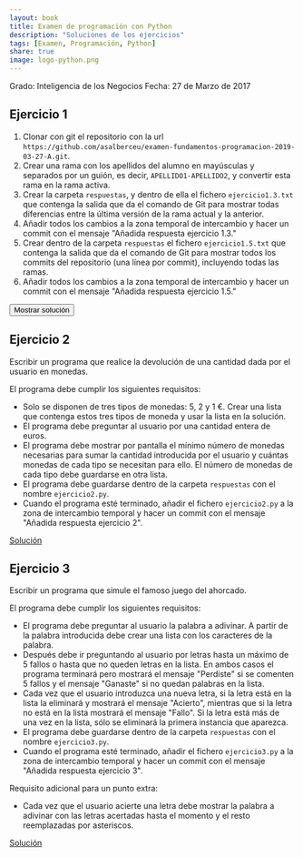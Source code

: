 ```yaml
---
layout: book
title: Examen de programación con Python
description: "Soluciones de los ejercicios"
tags: [Examen, Programación, Python]
share: true
image: logo-python.png
---
```


Grado: Inteligencia de los Negocios
Fecha: 27 de Marzo de 2017

## Ejercicio 1

1. Clonar con git el repositorio con la url `https://github.com/asalberceu/examen-fundamentos-programacion-2019-03-27-A.git`.
2. Crear una rama con los apellidos del alumno en mayúsculas y separados por un guión, es decir, `APELLIDO1-APELLIDO2`, y convertir esta rama en la rama activa.
3. Crear la carpeta `respuestas`, y dentro de ella el fichero `ejercicio1.3.txt` que contenga la salida que da el comando de Git para mostrar todas diferencias entre la última versión de la rama actual y la anterior.
4. Añadir todos los cambios a la zona temporal de intercambio y hacer un commit con el mensaje "Añadida respuesta ejercicio 1.3."
5. Crear dentro de la carpeta `respuestas` el fichero `ejercicio1.5.txt` que contenga la salida que da el comando de Git para mostrar todos los commits del repositorio (una línea por commit), incluyendo todas las ramas.
6. Añadir todos los cambios a la zona temporal de intercambio y hacer un commit con el mensaje "Añadida respuesta ejercicio 1.5."

<div><button class="solution">Mostrar solución</button></div>
<div id="solution" style="display: none">
<pre class="highlight"><code>&gt; git clone https://github.com/asalberceu/examen-fundamentos-programacion-2019-03-27-A.git
&gt; cd examen-fundamentos-programacion-2019-03-27-A
&gt; git checkout -b SANCHEZ-ALBERCA
&gt; mkdir respuestas
&gt; git diff HEAD~1 > respuestas/ejercicio1.3.txt
&gt; git add . 
&gt; git commit -m "Añadida respuesta ejercicio 1.3"
&gt; git log --oneline --all > respuestas/ejercicio1.5.txt
&gt; git add . 
&gt; git commit -m "Añadida respuesta ejercicio 1.5"
</code></pre>
</div>

## Ejercicio 2

Escribir un programa que realice la devolución de una cantidad dada por el usuario en monedas.

El programa debe cumplir los siguientes requisitos:

- Solo se disponen de tres tipos de monedas: 5, 2 y 1 €. Crear una lista que contenga estos tres tipos de moneda y usar la lista en la solución.
- El programa debe preguntar al usuario por una cantidad entera de euros.
- El programa debe mostrar por pantalla el mínimo número de monedas necesarias para sumar la cantidad introducida por el usuario y cuántas monedas de cada tipo se necesitan para ello. El número de monedas de cada tipo debe guardarse en otra lista.
- El programa debe guardarse dentro de la carpeta `respuestas` con el nombre `ejercicio2.py`.
- Cuando el programa esté terminado, añadir el fichero `ejercicio2.py` a la zona de intercambio temporal y hacer un commit con el mensaje "Añadida respuesta ejercicio 2".

<a href="https://nbviewer.jupyter.org/github/asalber/asalber.github.io/blob/master/python/examenes/soluciones/examen-2019-03-27/ejercicio2.ipynb" class="btn btn-info">Solución</a>


## Ejercicio 3

Escribir un programa que simule el famoso juego del ahorcado.

El programa debe cumplir los siguientes requisitos:

- El programa debe preguntar al usuario la palabra a adivinar. A partir de la palabra introducida debe crear una lista con los caracteres de la palabra.
- Después debe ir preguntando al usuario por letras hasta un máximo de 5 fallos o hasta que no queden letras en la lista. En ambos casos el programa terminará pero mostrará el mensaje "Perdiste" si se comenten 5 fallos y el mensaje "Ganaste" si no quedan palabras en la lista.
- Cada vez que el usuario introduzca una nueva letra, si la letra está en la lista la eliminará y mostrará el mensaje "Acierto", mientras que si la letra no está en la lista mostrará el mensaje "Fallo". Si la letra está más de una vez en la lista, sólo se eliminará la primera instancia que aparezca.
- El programa debe guardarse dentro de la carpeta `respuestas` con el nombre `ejercicio3.py`.
- Cuando el programa esté terminado, añadir el fichero `ejercicio3.py` a la zona de intercambio temporal y hacer un commit con el mensaje "Añadida respuesta ejercicio 3".

Requisito adicional para un punto extra:

- Cada vez que el usuario acierte una letra debe mostrar la palabra a adivinar con las letras acertadas hasta el momento y el resto reemplazadas por asteriscos.

<a href="https://nbviewer.jupyter.org/github/asalber/asalber.github.io/blob/master/python/examenes/soluciones/examen-2019-03-27/ejercicio3.ipynb" class="btn btn-info">Solución</a>
